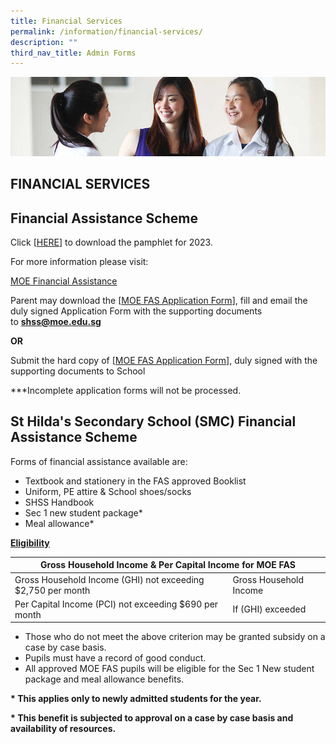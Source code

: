 ```yaml
---
title: Financial Services
permalink: /information/financial-services/
description: ""
third_nav_title: Admin Forms
---
```

![](/images/Information/Financial%20Services%20Banner.jpg)

FINANCIAL SERVICES
------------------

Financial Assistance Scheme
---------------------------

Click&nbsp;[[HERE](/files/2023%20MOE%20FAS%20Criteria.pdf)] to download the pamphlet for 2023.

  

For more information please visit:&nbsp;

[MOE Financial Assistance](https://www.moe.gov.sg/financial-matters/financial-assistance)

  

Parent may download the&nbsp;[[MOE FAS Application Form](/files/2023%20SHSS%20FAS%20caa%20SEPT%202022.pdf)], fill and email the duly signed Application Form with the supporting documents to&nbsp;**[shss@moe.edu.sg](mailto:shss@moe.edu.sg)**

**OR**

  

Submit the hard copy of&nbsp;[[MOE FAS Application Form](/files/2023%20SHSS%20FAS%20caa%20SEPT%202022.pdf)], duly signed with the supporting documents to School

  

\*\*\*Incomplete application forms will not be processed.

  

St Hilda's Secondary School (SMC) Financial Assistance Scheme
-------------------------------------------------------------

Forms of financial assistance available are:

*   Textbook and stationery in the FAS approved Booklist
*   Uniform, PE attire &amp; School shoes/socks&nbsp;
*   SHSS Handbook&nbsp;
*   Sec 1 new student package\*&nbsp;
*   Meal allowance\*

  
**<u>Eligibility</u>**

<table>
<thead>
  <tr>
    <th colspan="2">Gross Household Income &amp; Per Capital Income for MOE FAS</th>
  </tr>
</thead>
<tbody>
  <tr>
    <td>Gross Household Income (GHI) not exceeding $2,750 per month</td>
    <td>Gross Household Income</td>
  </tr>
  <tr>
    <td>Per Capital Income (PCI) not exceeding $690 per month</td>
    <td>If (GHI) exceeded</td>
  </tr>
</tbody>
</table>


*   Those who do not meet the above criterion may be granted subsidy on a case by case basis.&nbsp;
*   Pupils must have a record of good conduct.&nbsp;
*   All approved MOE FAS pupils will be eligible for the Sec 1 New student package and meal allowance benefits.

**\* This applies only to newly admitted students for the year.**

**\* This benefit is subjected to approval on a case by case basis and availability of resources.**